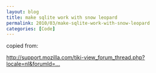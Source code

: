```yaml
---
layout: blog
title: make sqlite work with snow leopard
permalink: 2010/03/make-sqlite-work-with-snow-leopard
categories: [Code]
---
```


<script src="https://gist.github.com/860770.js?file=snow-leopard-sqlite.sh"></script><p>
copied from:</p>
<p><a href="http://support.mozilla.com/tiki-view_forum_thread.php?locale=nl&amp;forumId=1&amp;comments_parentId=432894" title="http://support.mozilla.com/tiki-view_forum_thread.php?locale=nl&amp;forumId=1&amp;comments_parentId=432894">http://support.mozilla.com/tiki-view_forum_thread.php?locale=nl&amp;forumId=...</a></p>
